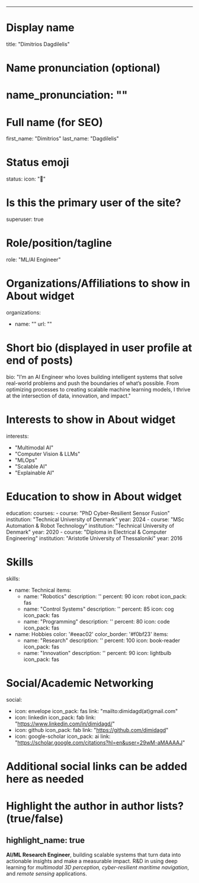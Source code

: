 
---
# Display name
title: "Dimitrios Dagdilelis"

# Name pronunciation (optional)
# name_pronunciation: ""

# Full name (for SEO)
first_name: "Dimitrios"
last_name: "Dagdilelis"

# Status emoji
status:
  icon: "🤖"

# Is this the primary user of the site?
superuser: true

# Role/position/tagline
role: "ML/AI Engineer"

# Organizations/Affiliations to show in About widget
organizations:
  - name: ""
    url: ""

# Short bio (displayed in user profile at end of posts)
bio: "I’m an AI Engineer who loves building intelligent systems that solve real-world problems and push the boundaries of what’s possible. From optimizing processes to creating scalable machine learning models, I thrive at the intersection of data, innovation, and impact."

# Interests to show in About widget
interests:
  - "Multimodal AI"
  - "Computer Vision & LLMs"
  - "MLOps"
  - "Scalable AI"
  - "Explainable AI"

# Education to show in About widget
education:
  courses:
    - course: "PhD Cyber-Resilient Sensor Fusion"
      institution: "Technical University of Denmark"
      year: 2024
    - course: "MSc Automation & Robot Technology"
      institution: "Technical University of Denmark"
      year: 2020
    - course: "Diploma in Electrical & Computer Engineering"
      institution: "Aristotle University of Thessaloniki"
      year: 2016

# Skills
skills:
  - name: Technical
    items:
      - name: "Robotics"
        description: ''
        percent: 90
        icon: robot
        icon_pack: fas
      - name: "Control Systems"
        description: ''
        percent: 85
        icon: cog
        icon_pack: fas
      - name: "Programming"
        description: ''
        percent: 80
        icon: code
        icon_pack: fas
  - name: Hobbies
    color: '#eeac02'
    color_border: '#f0bf23'
    items:
      - name: "Research"
        description: ''
        percent: 100
        icon: book-reader
        icon_pack: fas
      - name: "Innovation"
        description: ''
        percent: 90
        icon: lightbulb
        icon_pack: fas

# Social/Academic Networking
social:
  - icon: envelope
    icon_pack: fas
    link: "mailto:dimidagd(at)gmail.com"
  - icon: linkedin
    icon_pack: fab
    link: "https://www.linkedin.com/in/dimidagd/"
  - icon: github
    icon_pack: fab
    link: "https://github.com/dimidagd"
  - icon: google-scholar
    icon_pack: ai
    link: "https://scholar.google.com/citations?hl=en&user=29wM-aMAAAAJ"

  # Additional social links can be added here as needed

# Highlight the author in author lists? (true/false)
highlight_name: true
---

**AI/ML Research Engineer**, building scalable systems that turn data into actionable insights and make a measurable impact. R&D in using deep learning for *multimodal 3D perception, cyber-resilient maritime navigation*, and *remote sensing* applications.